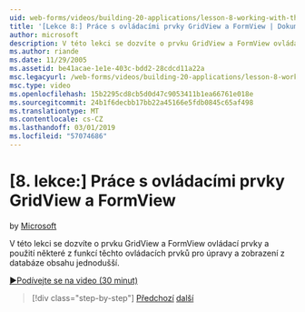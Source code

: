 ```yaml
---
uid: web-forms/videos/building-20-applications/lesson-8-working-with-the-gridview-and-formview
title: '[Lekce 8:] Práce s ovládacími prvky GridView a FormView | Dokumentace Microsoftu'
author: microsoft
description: V této lekci se dozvíte o prvku GridView a FormView ovládací prvky a použití některé z funkcí těchto ovládacích prvků pro úpravy a zobrazovaný...
ms.author: riande
ms.date: 11/29/2005
ms.assetid: be41acae-1e1e-403c-bdd2-28cdcd11a22a
msc.legacyurl: /web-forms/videos/building-20-applications/lesson-8-working-with-the-gridview-and-formview
msc.type: video
ms.openlocfilehash: 15b2295cd8cb5d0d47c9053411b1ea66761e018e
ms.sourcegitcommit: 24b1f6decbb17bb22a45166e5fdb0845c65af498
ms.translationtype: MT
ms.contentlocale: cs-CZ
ms.lasthandoff: 03/01/2019
ms.locfileid: "57074686"
---
```

<a name="lesson-8-working-with-the-gridview-and-formview"></a>[8. lekce:] Práce s ovládacími prvky GridView a FormView
====================
by [Microsoft](https://github.com/microsoft)

V této lekci se dozvíte o prvku GridView a FormView ovládací prvky a použití některé z funkcí těchto ovládacích prvků pro úpravy a zobrazení z databáze obsahu jednodušší.

[&#9654;Podívejte se na video (30 minut)](https://channel9.msdn.com/Blogs/ASP-NET-Site-Videos/lesson-8-working-with-the-gridview-and-formview)

> [!div class="step-by-step"]
> [Předchozí](lesson-7-databinding-to-user-interface-controls.md)
> [další](watch-aspnet-development-in-action.md)
